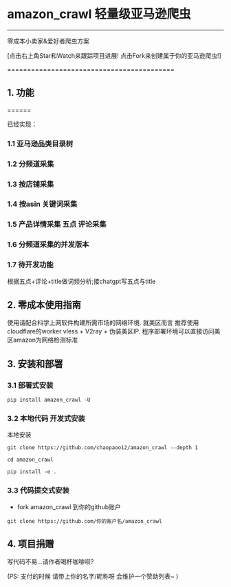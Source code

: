 # amazon_crawl 轻量级亚马逊爬虫

-------------------------------------------------------------


零成本小卖家&爱好者爬虫方案

[点击右上角Star和Watch来跟踪项目进展! 点击Fork来创建属于你的亚马逊爬虫!]

==========================================

<!-- TOC -->


<!-- /TOC -->


##  1. 功能
======

已经实现：

### 1.1 亚马逊品类目录树

### 1.2 分频道采集

### 1.3 按店铺采集

### 1.4 按asin 关键词采集

### 1.5 产品详情采集 五点 评论采集

### 1.6 分频道采集的并发版本

### 1.7 待开发功能
根据五点+评论+title做词频分析;接chatgpt写五点与title

##  2. 零成本使用指南
使用请配合科学上网软件构建所需市场的网络环境.
就美区而言 推荐使用cloudflare的worker vless + V2ray + 伪装美区IP.
程序部署环境可以直接访问美区amazon为网络检测标准

##  3. 安装和部署

### 3.1 部署式安装


```
pip install amazon_crawl -U
```
### 3.2  本地代码 开发式安装

本地安装
```
git clone https://github.com/chaopaoo12/amazon_crawl --depth 1

cd amazon_crawl

pip install -e .
```
### 3.3 代码提交式安装

- fork amazon_crawl 到你的github账户

```
git clone https://github.com/你的账户名/amazon_crawl
```

##  4. 项目捐赠

写代码不易...请作者喝杯咖啡呗?


(PS: 支付的时候 请带上你的名字/昵称呀 会维护一个赞助列表~ )
